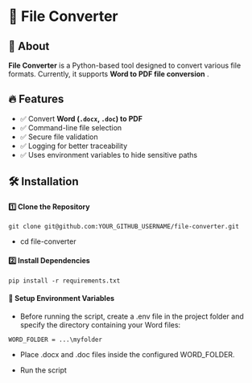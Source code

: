 # 📄 File Converter

## 🚀 About
**File Converter** is a Python-based tool designed to convert various file formats. Currently, it supports **Word to PDF file conversion** .

## 🔥 Features
- ✅ Convert **Word (`.docx`, `.doc`) to PDF**
- ✅ Command-line file selection
- ✅ Secure file validation
- ✅ Logging for better traceability
- ✅ Uses environment variables to hide sensitive paths

## 🛠️ Installation

#### 1️⃣ Clone the Repository
```git clone git@github.com:YOUR_GITHUB_USERNAME/file-converter.git```

- cd file-converter

#### 2️⃣ Install Dependencies
```pip install -r requirements.txt```

#### 🔐 Setup Environment Variables
- Before running the script, create a .env file in the project folder and specify the directory containing your Word files:

```WORD_FOLDER = ...\myfolder```

- Place .docx and .doc files inside the configured WORD_FOLDER.

- Run the script













